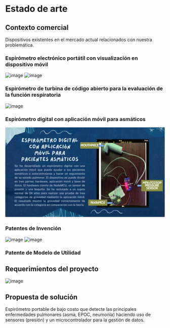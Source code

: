 # Estado de arte
## Contexto comercial
Dispositivos existentes en el mercado actual relacionados con nuestra problemática.
### Espirómetro electrónico portátil con visualización en dispositivo móvil
![image](https://github.com/leomachiavello/FundBio2024-2/blob/main/Im%C3%A1genes/espir%C3%B3metro_port%C3%A1til_m%C3%B3vil.png?raw=true)
![image](https://github.com/leomachiavello/FundBio2024-2/blob/main/Im%C3%A1genes/espir%C3%B3metro_port%C3%A1til_m%C3%B3vil_2.png?raw=true)
### Espirómetro de turbina de código abierto para la evaluación de la función respiratoria
![image](https://github.com/leomachiavello/FundBio2024-2/blob/main/Im%C3%A1genes/espir%C3%B3metro_de_turbina.png?raw=true)
### Espirómetro digital con aplicación móvil para asmáticos
![image](https://github.com/leomachiavello/FundBio2024-2/blob/main/Im%C3%A1genes/espir%C3%B3metro_asma.png?raw=true)

### Patentes de Invención
![image](https://github.com/user-attachments/assets/4037d0bf-5cd3-4a9e-8f50-8cf3255b2fca)
![image](https://github.com/user-attachments/assets/0c2530c2-c24c-483c-886b-344eacf40106)

### Patente de Modelo de Utilidad
## Requerimientos del proyecto
![image](https://github.com/leomachiavello/FundBio2024-2/blob/main/Im%C3%A1genes/Tabla_requerimientos.png?raw=true)
## Propuesta de solución
Espirómetro portable de bajo costo que detecte las principales enfermedades pulmonares (asma, EPOC, neumonía) haciendo uso de sensores (presión) y un microcontrolador para la gestión de datos.

